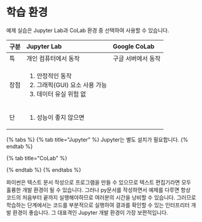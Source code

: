 # 학습 환경

예제 실습은 Jupyter Lab과 CoLab 환경 중 선택하여 사용할 수 있습니다.

<table>
  <thead>
    <tr>
      <th style="text-align:left">&#xAD6C;&#xBD84;</th>
      <th style="text-align:left">Jupyter Lab</th>
      <th style="text-align:left">Google CoLab</th>
    </tr>
  </thead>
  <tbody>
    <tr>
      <td style="text-align:left">&#xD2B9;</td>
      <td style="text-align:left">&#xAC1C;&#xC778; &#xCEF4;&#xD4E8;&#xD130;&#xC5D0;&#xC11C; &#xB3D9;&#xC791;</td>
      <td
      style="text-align:left">&#xAD6C;&#xAE00; &#xC11C;&#xBC84;&#xC5D0;&#xC11C; &#xB3D9;&#xC791;</td>
    </tr>
    <tr>
      <td style="text-align:left">&#xC7A5;&#xC810;</td>
      <td style="text-align:left">
        <ol>
          <li>&#xC548;&#xC815;&#xC801;&#xC778; &#xB3D9;&#xC791;</li>
          <li>&#xADF8;&#xB798;&#xD53D;(GUI) &#xC694;&#xC18C; &#xC0AC;&#xC6A9; &#xAC00;&#xB2A5;</li>
          <li>&#xB370;&#xC774;&#xD130; &#xC720;&#xC2E4; &#xC704;&#xD5D8; &#xC5C6;</li>
        </ol>
      </td>
      <td style="text-align:left"></td>
    </tr>
    <tr>
      <td style="text-align:left">&#xB2E8;</td>
      <td style="text-align:left">
        <ol>
          <li>&#xC131;&#xB2A5;&#xC774; &#xC88B;&#xC9C0; &#xC54A;&#xC73C;&#xBA74;</li>
        </ol>
      </td>
      <td style="text-align:left"></td>
    </tr>
  </tbody>
</table>

{% tabs %}
{% tab title="Jupyter" %}
Jupyter는 별도 설치가 필요합니다.
{% endtab %}

{% tab title="CoLab" %}

{% endtab %}
{% endtabs %}

파이썬은 텍스트 문서 작성으로 프로그램을 만들 수 있으므로 텍스트 편집기라면 모두 훌륭한 개발 환경이 될 수 있습니다. 그러나 py문서를 작성하면서 예제를 다루면 항상 코드의 처음부터 끝까지 실행해야하므로 여러분의 시간을 낭비할 수 있습니다. 그러므로 학습하는 단계에서는 코드를 부분적으로 실행하여 결과를 확인할 수 있는 인터프리터 개발 환경이 좋습니다. 그 대표격인 Jupyter 개발 환경이 가장 보편적입니다.

